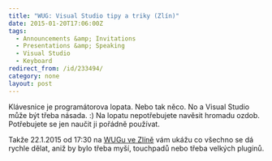 ```yaml
---
title: "WUG: Visual Studio tipy a triky (Zlín)"
date: 2015-01-20T17:06:00Z
tags:
  - Announcements &amp; Invitations 
  - Presentations &amp; Speaking
  - Visual Studio
  - Keyboard
redirect_from: /id/233494/
category: none
layout: post
---
```

Klávesnice je programátorova lopata. Nebo tak něco. No a Visual Studio může být třeba násada. :) Na lopatu nepotřebujete navěsit hromadu ozdob. Potřebujete se jen naučit ji pořádně používat. 

Takže 22.1.2015 od 17:30 na [WUGu ve Zlíně][1] vám ukážu co všechno se dá rychle dělat, aniž by bylo třeba myší, touchpadů nebo třeba velkých pluginů. 

[1]: http://www.wug.cz/zlin/akce/661-Visual-Studio-tipy-a-triky